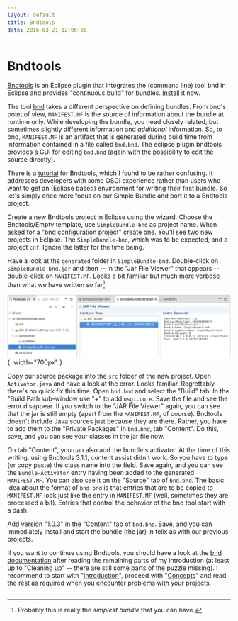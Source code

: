 ```yaml
---
layout: default
title: Bndtools
date: 2016-03-21 12:00:00
---
```


# Bndtools

[Bndtools](http://bndtools.org/) is an Eclipse plugin that integrates the (command line) tool bnd in Eclipse and provides "continuous build" for bundles. [Install](http://bndtools.org/installation.html) it now.

The tool [bnd](http://bnd.bndtools.org/) takes a different perspective on defining bundles. From bnd's point of view, `MANIFEST.MF` is the source of information about the bundle at runtime only. While developing the bundle, you need closely related, but sometimes slightly different information and  *additional* information. So, to bnd, `MANIFEST.MF` is an artifact that is generated during build time from information contained in a file called `bnd.bnd`. The eclipse plugin bndtools provides a GUI for editing `bnd.bnd` (again with the possibility to edit the source directly). 

There is a [tutorial](http://bndtools.org/tutorial.html) for Bndtools, which I found to be rather confusing. It addresses developers with some OSGi experience rather than users who want to get an (Eclipse based) environment for writing their first bundle. So let's simply once more focus on our Simple Bundle and port it to a Bndtools project.

Create a new Bndtools project in Eclipse using the wizard. Choose the Bndtools/Empty template, use `SimpleBundle-bnd` as project name. When asked for a "bnd configuration project" create one. You'll see two new projects in Eclipse. The `SimpleBundle-bnd`, which was to be expected, and a project `cnf`. Ignore the latter for the time being.

Have a look at the `generated` folder in `SimpleBundle-bnd`. Double-click on `SimpleBundle-bnd.jar` and then -- in the "Jar File Viewer" that appears -- double-click on `MANIFEST.MF`. Looks a bit familiar but much more verbose than what we have written so far[^sb]:

[^sb]: Probably this is really the *simplest bundle* that you can have.  

![Jar File Viewer](images/JarFileView.png){: width="700px" }

Copy our source package into the `src` folder of the new project. Open `Activator.java` and have a look at the error. Looks familiar. Regrettably, there's no quick fix this time. Open `bnd.bnd` and select the "Build" tab. In the "Build Path sub-window use "+" to add `osgi.core`. Save the file and see the error disappear. If you switch to the "JAR File Viewer" again, you can see that the jar is still empty (apart from the `MANIFEST.MF`, of course). Bndtools doesn't include Java sources just because they are there. Rather, you have to add them to the "Private Packages" in `bnd.bnd`, tab "Content". Do this, save, and you can see your classes in the jar file now.

On tab "Content", you can also add the bundle's activator. At the time of this writing, using Bndtools 3.1.1, content assist didn't work. So you have to type (or copy paste) the class name into the field. Save again, and you can see the `Bundle-Activator` entry having been added to the generated `MANIFEST.MF`. You can also see it on the "Source" tab of `bnd.bnd`. The basic idea about the format of `bnd.bnd` is that entries that are to be copied to `MANIFEST.MF` look just like the entry in `MANIFEST.MF` (well, sometimes they are processed a bit). Entries that control the behavior of the bnd tool start with a dash.

Add version "1.0.3" in the "Content" tab of `bnd.bnd`. Save, and you can immediately install and start the bundle (the jar) in felix as with our previous projects.

If you want to continue using Bndtools, you should have a look at the [bnd documentation](http://bnd.bndtools.org/) after reading the remaining parts of my introduction (at least up to "Cleaning up" -- there are still some parts of the puzzle missing). I recommend to start with "[Introduction](http://bnd.bndtools.org/chapters/110-introduction.html)", proceed with "[Concepts](http://bnd.bndtools.org/chapters/130-concepts.html)" and read the rest as required when you encounter problems with your projects.

---
